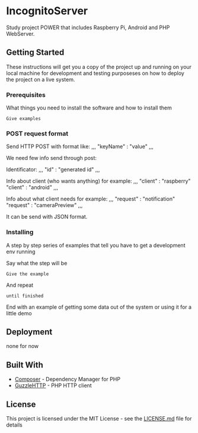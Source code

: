 # IncognitoServer

Study project POWER that includes Raspberry Pi, Android and PHP WebServer. <br />

## Getting Started

These instructions will get you a copy of the project up and running on your local machine for development and testing purposeses on how to deploy the project on a live system.

### Prerequisites

What things you need to install the software and how to install them

```
Give examples
```

### POST request format

Send HTTP POST with format like:
,,,
"keyName" : "value"
,,,

We need few info send through post:<br />

Identificator:
,,,
"id" : "generated id"
,,,

Info about client (who wants anything) for example:
,,,
"client" : "raspberry"
"client" : "android"
,,,

Info about what client needs for example:
,,,
"request" : "notification"
"request" : "cameraPreview"
,,,

It can be send with JSON format.

### Installing

A step by step series of examples that tell you have to get a development env running<br />

Say what the step will be<br />

```
Give the example
```

And repeat

```
until finished
```

End with an example of getting some data out of the system or using it for a little demo

## Deployment

none for now

## Built With

* [Composer](https://getcomposer.org/) - Dependency Manager for PHP<br />
* [GuzzleHTTP](http://docs.guzzlephp.org/en/stable/) - PHP HTTP client

## License

This project is licensed under the MIT License - see the [LICENSE.md](LICENSE.md) file for details


